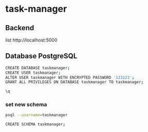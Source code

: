 # task-manager

## Backend

list http://localhost:5000

## Database PostgreSQL

```bash
CREATE DATABASE taskmanager;
CREATE USER taskmanager;
ALTER USER taskmanager WITH ENCRYPTED PASSWORD '123123';
GRANT ALL PRIVILEGES ON DATABASE taskmanager TO taskmanager;

\q
```

### set new schema

```bash
psql --username=taskmanager

CREATE SCHEMA taskmanager;
```
